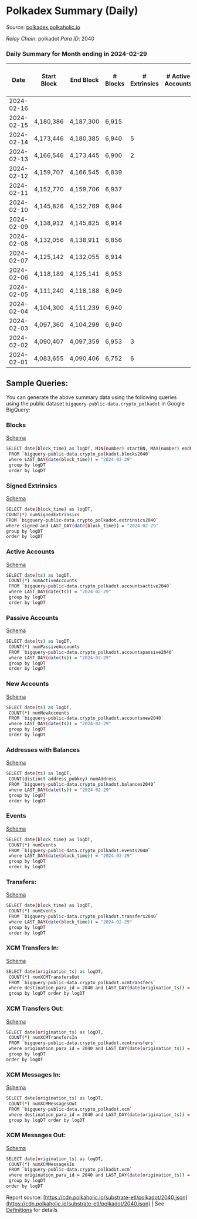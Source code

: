 # Polkadex Summary (Daily)

_Source_: [polkadex.polkaholic.io](https://polkadex.polkaholic.io)

*Relay Chain*: polkadot
*Para ID*: 2040



### Daily Summary for Month ending in 2024-02-29


| Date    | Start Block | End Block | # Blocks | # Extrinsics | # Active Accounts | # Passive Accounts | # New Accounts | # Addresses | # Events  | # Transfers ($USD) | # XCM Transfers In ($USD) | # XCM Transfers Out ($USD) | # XCM In | # XCM Out | Issues |
|---------|-------------|-----------|----------|--------------|-------------------|--------------------|----------------|-------------|-----------|--------------------|---------------------------|----------------------------|----------|-----------|--------|
| 2024-02-16 |  |  |  |  |  |  |  |  |  |   |   |   |  |  |  |
| 2024-02-15 | 4,180,386 | 4,187,300 | 6,915 |  |  |  |  |  | 20,755 |   |   |   |  |  |  |
| 2024-02-14 | 4,173,446 | 4,180,385 | 6,940 | 5 |  |  |  |  | 20,894 |   |   |   |  |  |  |
| 2024-02-13 | 4,166,546 | 4,173,445 | 6,900 | 2 |  |  |  |  | 20,726 |   |   |   |  |  |  |
| 2024-02-12 | 4,159,707 | 4,166,545 | 6,839 |  |  |  |  |  | 20,531 |   |   |   |  |  |  |
| 2024-02-11 | 4,152,770 | 4,159,706 | 6,937 |  |  |  |  |  | 20,856 |   |   |   |  |  |  |
| 2024-02-10 | 4,145,826 | 4,152,769 | 6,944 |  |  |  |  |  | 20,854 |   |   |   |  |  |  |
| 2024-02-09 | 4,138,912 | 4,145,825 | 6,914 |  |  |  |  |  | 20,784 |   |   |   |  |  |  |
| 2024-02-08 | 4,132,056 | 4,138,911 | 6,856 |  |  |  |  |  | 20,604 |   |   |   |  |  |  |
| 2024-02-07 | 4,125,142 | 4,132,055 | 6,914 |  |  |  |  |  | 20,782 |   |   |   |  |  |  |
| 2024-02-06 | 4,118,189 | 4,125,141 | 6,953 |  |  |  |  |  | 20,873 |   |   |   |  |  |  |
| 2024-02-05 | 4,111,240 | 4,118,188 | 6,949 |  |  |  |  |  | 20,872 |   | 1 ($121.20) |   |  |  |  |
| 2024-02-04 | 4,104,300 | 4,111,239 | 6,940 |  |  |  |  |  | 20,872 |   | 6 ($5,150.62) | 2  |  |  |  |
| 2024-02-03 | 4,097,360 | 4,104,299 | 6,940 |  |  |  |  |  | 20,852 |   | 7 ($500.31) | 1 ($0.09) | 7 | 1 |  |
| 2024-02-02 | 4,090,407 | 4,097,359 | 6,953 | 3 |  |  |  |  | 20,903 |   | 1 ($0.15) | 1 ($0.09) | 1 | 1 |  |
| 2024-02-01 | 4,083,655 | 4,090,406 | 6,752 | 6 |  |  |  |  | 20,316 |   | 2 ($513.18) |   | 2 | 2 |  |

## Sample Queries:
You can generate the above summary data using the following queries using the public dataset `bigquery-public-data.crypto_polkadot` in Google BigQuery:


### Blocks 

[Schema](https://github.com/colorfulnotion/substrate-etl/blob/main/schema/blocks.json)

```bash
SELECT date(block_time) as logDT, MIN(number) startBN, MAX(number) endBN, COUNT(*) numBlocks 
 FROM `bigquery-public-data.crypto_polkadot.blocks2040`  
 where LAST_DAY(date(block_time)) = "2024-02-29" 
 group by logDT 
 order by logDT
```

### Signed Extrinsics 

[Schema](https://github.com/colorfulnotion/substrate-etl/blob/main/schema/extrinsics.json)

```bash
SELECT date(block_time) as logDT, 
COUNT(*) numSignedExtrinsics 
FROM `bigquery-public-data.crypto_polkadot.extrinsics2040`  
where signed and LAST_DAY(date(block_time)) = "2024-02-29" 
group by logDT 
order by logDT
```

### Active Accounts 

[Schema](https://github.com/colorfulnotion/substrate-etl/blob/main/schema/accountsactive.json)

```bash
SELECT date(ts) as logDT, 
 COUNT(*) numActiveAccounts 
 FROM `bigquery-public-data.crypto_polkadot.accountsactive2040` 
 where LAST_DAY(date(ts)) = "2024-02-29" 
 group by logDT 
 order by logDT
```

### Passive Accounts 

[Schema](https://github.com/colorfulnotion/substrate-etl/blob/main/schema/accountspassive.json)

```bash
SELECT date(ts) as logDT, 
 COUNT(*) numPassiveAccounts 
 FROM `bigquery-public-data.crypto_polkadot.accountspassive2040` 
 where LAST_DAY(date(ts)) = "2024-02-29" 
 group by logDT 
 order by logDT
```

### New Accounts 

[Schema](https://github.com/colorfulnotion/substrate-etl/blob/main/schema/accountsnew.json)

```bash
SELECT date(ts) as logDT, 
 COUNT(*) numNewAccounts 
 FROM `bigquery-public-data.crypto_polkadot.accountsnew2040` 
 where LAST_DAY(date(ts)) = "2024-02-29" 
 group by logDT
 order by logDT
```

### Addresses with Balances 

[Schema](https://github.com/colorfulnotion/substrate-etl/blob/main/schema/balances.json)

```bash
SELECT date(ts) as logDT,
 COUNT(distinct address_pubkey) numAddress 
 FROM `bigquery-public-data.crypto_polkadot.balances2040` 
 where LAST_DAY(date(ts)) = "2024-02-29" 
 group by logDT 
 order by logDT
```

### Events 

[Schema](https://github.com/colorfulnotion/substrate-etl/blob/main/schema/events.json)

```bash
SELECT date(block_time) as logDT, 
 COUNT(*) numEvents 
 FROM `bigquery-public-data.crypto_polkadot.events2040` 
 where LAST_DAY(date(block_time)) = "2024-02-29" 
 group by logDT 
 order by logDT
```

### Transfers:

[Schema](https://github.com/colorfulnotion/substrate-etl/blob/main/schema/transfers.json)

```bash
SELECT date(block_time) as logDT, 
 COUNT(*) numEvents 
 FROM `bigquery-public-data.crypto_polkadot.transfers2040` 
 where LAST_DAY(date(block_time)) = "2024-02-29" 
 group by logDT 
 order by logDT
```

### XCM Transfers In: 

[Schema](https://github.com/colorfulnotion/substrate-etl/blob/main/schema/xcmtransfers.json)

```bash
SELECT date(origination_ts) as logDT, 
 COUNT(*) numXCMTransfersOut 
 FROM `bigquery-public-data.crypto_polkadot.xcmtransfers` 
 where destination_para_id = 2040 and LAST_DAY(date(origination_ts)) = "2024-02-29" 
 group by logDT order by logDT
```

### XCM Transfers Out: 

[Schema](https://github.com/colorfulnotion/substrate-etl/blob/main/schema/xcmtransfers.json)

```bash
SELECT date(origination_ts) as logDT, 
 COUNT(*) numXCMTransfersIn 
 FROM `bigquery-public-data.crypto_polkadot.xcmtransfers` 
 where origination_para_id = 2040 and LAST_DAY(date(origination_ts)) = "2024-02-29" 
 group by logDT 
order by logDT
```

### XCM Messages In: 

[Schema](https://github.com/colorfulnotion/substrate-etl/blob/main/schema/xcm.json)

```bash
SELECT date(origination_ts) as logDT, 
 COUNT(*) numXCMMessagesOut 
 FROM `bigquery-public-data.crypto_polkadot.xcm` 
 where destination_para_id = 2040 and LAST_DAY(date(origination_ts)) = "2024-02-29" 
 group by logDT order by logDT
```

### XCM Messages Out: 

[Schema](https://github.com/colorfulnotion/substrate-etl/blob/main/schema/xcm.json)

```bash
SELECT date(origination_ts) as logDT, 
 COUNT(*) numXCMMessagesIn 
 FROM `bigquery-public-data.crypto_polkadot.xcm` 
 where origination_para_id = 2040 and LAST_DAY(date(origination_ts)) = "2024-02-29" 
 group by logDT 
order by logDT
```


Report source: [https://cdn.polkaholic.io/substrate-etl/polkadot/2040.json](https://cdn.polkaholic.io/substrate-etl/polkadot/2040.json) | See [Definitions](/DEFINITIONS.md) for details
